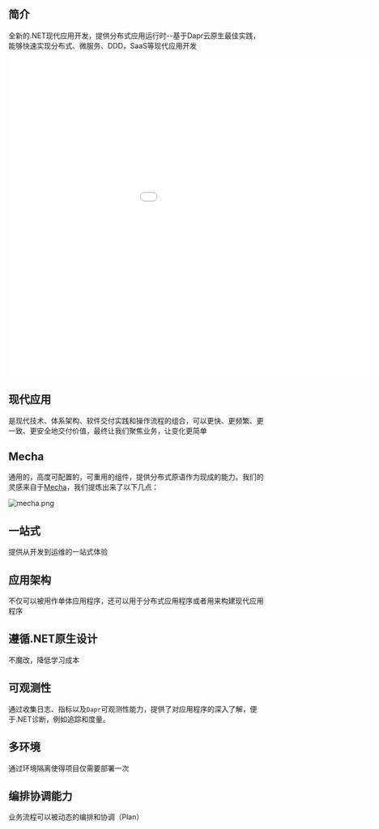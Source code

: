 ## 简介

全新的.NET现代应用开发，提供分布式应用运行时--基于Dapr云原生最佳实践，能够快速实现分布式、微服务、DDD，SaaS等现代应用开发

<iframe width="1120" height="630" src="//player.bilibili.com/player.html?aid=343814267&bvid=BV1h94y1D7tw&cid=783315594&page=1" frameborder="0" allow="accelerometer; autoplay; clipboard-write; encrypted-media; gyroscope; picture-in-picture" allowfullscreen></iframe>

## 现代应用

是现代技术、体系架构、软件交付实践和操作流程的组合，可以更快、更频繁、更一致、更安全地交付价值，最终让我们聚焦业务，让变化更简单

## Mecha

通用的，高度可配置的，可重用的组件，提供分布式原语作为现成的能力。我们的灵感来自于[Mecha](https://skyao.io/talk/202004-mecha-mesh-through-to-the-end)，我们提炼出来了以下几点：

![mecha.png](https://s2.loli.net/2022/12/30/KPBp7DE16sif2Lv.png)

## 一站式

提供从开发到运维的一站式体验

## 应用架构

不仅可以被用作单体应用程序，还可以用于分布式应用程序或者用来构建现代应用程序

## 遵循.NET原生设计

不魔改，降低学习成本

## 可观测性

通过收集日志、指标以及`Dapr`可观测性能力，提供了对应用程序的深入了解，便于.NET诊断，例如追踪和度量。

## 多环境

通过环境隔离使得项目仅需要部署一次

## 编排协调能力

业务流程可以被动态的编排和协调（Plan）
